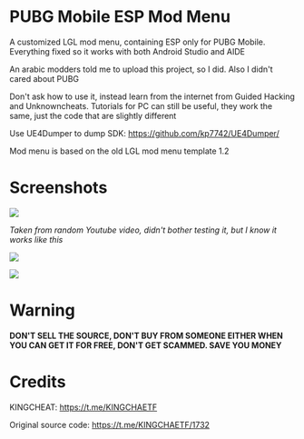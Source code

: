 # PUBG Mobile ESP Mod Menu
A customized LGL mod menu, containing ESP only for PUBG Mobile. Everything fixed so it works with both Android Studio and AIDE

An arabic modders told me to upload this project, so I did. Also I didn't cared about PUBG

Don't ask how to use it, instead learn from the internet from Guided Hacking and Unknowncheats. Tutorials for PC can still be useful, they work the same, just the code that are slightly different

Use UE4Dumper to dump SDK: https://github.com/kp7742/UE4Dumper/

Mod menu is based on the old LGL mod menu template 1.2

# Screenshots
![](https://i.imgur.com/lb51q1F.png)

*Taken from random Youtube video, didn't bother testing it, but I know it works like this*

![](https://i.imgur.com/rHO367x.png)

![](https://i.imgur.com/tRXEsvk.png)

# Warning
**DON'T SELL THE SOURCE, DON'T BUY FROM SOMEONE EITHER WHEN YOU CAN GET IT FOR FREE, DON'T GET SCAMMED. SAVE YOU MONEY**

# Credits
KINGCHEAT: https://t.me/KINGCHAETF

Original source code: https://t.me/KINGCHAETF/1732
